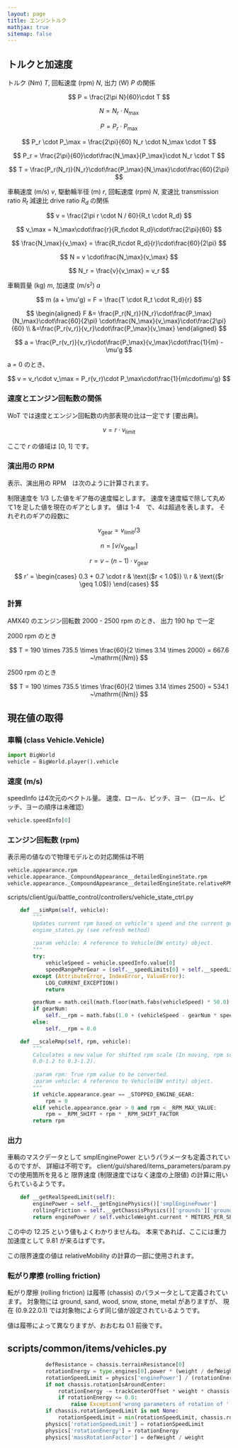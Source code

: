 ```yaml
---
layout: page
title: エンジントルク
mathjax: true
sitemap: false
---
```





## トルクと加速度

トルク (Nm) $T$,
回転速度 (rpm) $N$,
出力 (W) $P$
の関係

$$
P = \frac{2\pi N}{60}\cdot T
$$

$$
N = N_r\cdot N_\max
$$

$$
P = P_r\cdot P_\max
$$

$$
P_r \cdot P_\max = \frac{2\pi}{60} N_r \cdot N_\max \cdot T
$$

$$
P_r = \frac{2\pi}{60}\cdot\frac{N_\max}{P_\max}\cdot N_r \cdot T
$$

$$
T = \frac{P_r(N_r)}{N_r}\cdot\frac{P_\max}{N_\max}\cdot\frac{60}{2\pi}
$$

車輌速度 (m/s) $v$,
駆動輪半径 (m) $r$,
回転速度 (rpm) $N$,
変速比 transmission ratio $R_t$
減速比 drive ratio $R_d$
の関係

$$
v = \frac{2\pi r \cdot N / 60}{R_t \cdot R_d}
$$

$$
v_\max = N_\max\cdot\frac{r}{R_t\cdot R_d}\cdot\frac{2\pi}{60}
$$

$$
\frac{N_\max}{v_\max} = \frac{R_t\cdot R_d}{r}\cdot\frac{60}{2\pi}
$$

$$
N = v \cdot\frac{N_\max}{v_\max}
$$

$$
N_r = \frac{v}{v_\max} = v_r
$$


車輌質量 (kg) $m$,
加速度 (m/s<sup><small>2</small></sup>) $a$

$$
m (a + \mu'g) = F = \frac{T \cdot R_t \cdot R_d}{r}
$$

$$
\begin{aligned}
F &= \frac{P_r(N_r)}{N_r}\cdot\frac{P_\max}{N_\max}\cdot\frac{60}{2\pi}
\cdot\frac{N_\max}{v_\max}\cdot\frac{2\pi}{60} \\
&=\frac{P_r(v_r)}{v_r}\cdot\frac{P_\max}{v_\max}
\end{aligned}
$$

$$
a = \frac{P_r(v_r)}{v_r}\cdot\frac{P_\max}{v_\max}\cdot\frac{1}{m} - \mu'g
$$

a = 0 のとき、

$$
v = v_r\cdot v_\max = P_r(v_r)\cdot P_\max\cdot\frac{1}{m\cdot\mu'g}
$$


### 速度とエンジン回転数の関係

WoT では速度とエンジン回転数の内部表現の比は一定です [要出典]。

$$
v = r \cdot v_\mathrm{limit}
$$

ここで $r$ の値域は [0, 1] です。


### 演出用の RPM

表示、演出用の RPM　は次のように計算されます。

制限速度を 1/3 した値をギア毎の速度幅とします。
速度を速度幅で除して丸めて1を足した値を現在のギアとします。
値は 1-4　で、4は超過を表します。
それぞれのギアの段数に

$$
v_\mathrm{gear} = v_\mathrm{limit} / 3
$$

$$
n = \lceil v / v_\mathrm{gear} \rceil
$$

$$
r = v - (n-1) \cdot v_\mathrm{gear}
$$

$$
r' =
\begin{cases}
0.3 + 0.7 \cdot r & \text{($r < 1.0$)} \\
r & \text{($r \geq 1.0$)}
\end{cases}
$$




### 計算

AMX40 のエンジン回転数 2000 - 2500 rpm のとき、
出力 190 hp で一定

2000 rpm のとき

$$
T = 190 \times 735.5 \times \frac{60}{2 \times 3.14 \times 2000} = 667.6 ~\mathrm{(Nm)}
$$

2500 rpm のとき

$$
T = 190 \times 735.5 \times \frac{60}{2 \times 3.14 \times 2500} = 534.1 ~\mathrm{(Nm)}
$$


## 現在値の取得

### 車輌 (class Vehicle.Vehicle)

```python
import BigWorld
vehicle = BigWorld.player().vehicle
```

### 速度 (m/s)

speedInfo は4次元のベクトル量。
速度、ロール、ピッチ、ヨー （ロール、ピッチ、ヨーの順序は未確認）

```python
vehicle.speedInfo[0]
```

### エンジン回転数 (rpm)

表示用の値なので物理モデルとの対応関係は不明

```python
vehicle.appearance.rpm
vehicle.appearance._CompoundAppearance__detailedEngineState.rpm
vehicle.appearance._CompoundAppearance__detailedEngineState.relativeRPM
```

scripts/client/gui/battle_control/controllers/vehicle_state_ctrl.py

```python
    def __simRpm(self, vehicle):
        """
        Updates current rpm based on vehicle's speed and the current gear. Used algorithm from
        engine_states.py (see refresh method)
        
        :param vehicle: A reference to Vehicle(BW entity) object.
        """
        try:
            vehicleSpeed = vehicle.speedInfo.value[0]
            speedRangePerGear = (self.__speedLimits[0] + self.__speedLimits[1]) / 3.0
        except (AttributeError, IndexError, ValueError):
            LOG_CURRENT_EXCEPTION()
            return

        gearNum = math.ceil(math.floor(math.fabs(vehicleSpeed) * 50.0) / 50.0 / speedRangePerGear)
        if gearNum:
            self.__rpm = math.fabs(1.0 + (vehicleSpeed - gearNum * speedRangePerGear) / speedRangePerGear)
        else:
            self.__rpm = 0.0

    def __scaleRmp(self, rpm, vehicle):
        """
        Calculates a new value for shifted rpm scale (In moving, rpm scale is shifted from
        0.0-1.2 to 0.3-1.2).
        
        :param rpm: True rpm value to be converted.
        :param vehicle: A reference to Vehicle(BW entity) object.
        """
        if vehicle.appearance.gear == _STOPPED_ENGINE_GEAR:
            rpm = 0
        elif vehicle.appearance.gear > 0 and rpm < _RPM_MAX_VALUE:
            rpm = _RPM_SHIFT + rpm * _RPM_SHIFT_FACTOR
        return rpm
```

### 出力

車輌のマスクデータとして smplEnginePower というパラメータも定義されているのですが、
詳細は不明です。
client/gui/shared/items_parameters/param.py での使用箇所を見ると
限界速度 (制限速度ではなく速度の上限値) の計算に用いられているようです。

```python
    def __getRealSpeedLimit(self):
        enginePower = self.__getEnginePhysics()['smplEnginePower']
        rollingFriction = self.__getChassisPhysics()['grounds']['ground']['rollingFriction']
        return enginePower / self.vehicleWeight.current * METERS_PER_SECOND_TO_KILOMETERS_PER_HOUR * self.__factors['engine/power'] / 12.25 / rollingFriction
```

この中の 12.25 という値もよくわかりませんね。
本来であれば、ここには重力加速度として 9.81 が来るはずです。

この限界速度の値は relativeMobility の計算の一部に使用されます。

### 転がり摩擦 (rolling friction)

転がり摩擦 (rolling friction) は履帯 (chassis) のパラメータとして定義されています。
対象物には ground, sand, wood, snow, stone, metal がありますが、
現在 (0.9.22.0.1) では対象物によらず同じ値が設定されているようです。

値は履帯によって異なりますが、おおむね 0.1 前後です。




## scripts/common/items/vehicles.py

```python
            defResistance = chassis.terrainResistance[0]
            rotationEnergy = type.engines[0].power * (weight / defWeight) / (chassis.rotationSpeed * defResistance)
            rotationSpeedLimit = physics['enginePower'] / (rotationEnergy * physics['terrainResistance'][0])
            if not chassis.rotationIsAroundCenter:
                rotationEnergy -= trackCenterOffset * weight * chassis.specificFriction / defResistance
                if rotationEnergy <= 0.0:
                    raise Exception('wrong parameters of rotation of ' + type.name)
            if chassis.rotationSpeedLimit is not None:
                rotationSpeedLimit = min(rotationSpeedLimit, chassis.rotationSpeedLimit)
            physics['rotationSpeedLimit'] = rotationSpeedLimit
            physics['rotationEnergy'] = rotationEnergy
            physics['massRotationFactor'] = defWeight / weight
```
